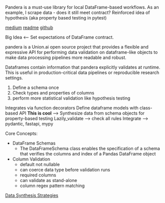 
Pandera is a must-use library for local DataFrame-based workflows. As an example, I scrape data - does it still meet contract? 
Reinforced idea of hypothesis (aka property based testing in pytest)

[medium](https://medium.com/@seckindinc/dataframe-validation-with-pandera-cacd1a20878f)
[readme](https://pandera.readthedocs.io/en/stable/)
[github](https://github.com/unionai-oss/pandera)

Big Idea <-- Set expectations of DataFrame contract. 

pandera is a Union.ai open source project that provides a flexible and expressive API for performing data validation on dataframe-like objects to make data processing pipelines more readable and robust.

Dataframes contain information that pandera explicitly validates at runtime. This is useful in production-critical data pipelines or reproducible research settings. 

1. Define a schema once
2. Check types and properties of columns
3. perform more statistical validation like hypothesis testing

Integrates via function decorators
Define dataframe models with class-based API
**This is cool** --> Synthesize data from schema objects for property-based testing
Lazily_validate --> check all rules
Integrate --> pydantic, fastapi, mypy

Core Concepts:
* DataFrame Schemas
    * The DataFrameSchema class enables the specification of a schema that verifies the columns and index of a Pandas DataFrame object
* Column Validation
    * default not nullable
    * can coerce data type before validation runs
    * required columns
    * can validate as stand-alone 
    * column regex pattern matching

[Data Synthesis Strategies](https://pandera.readthedocs.io/en/stable/data_synthesis_strategies.html)
